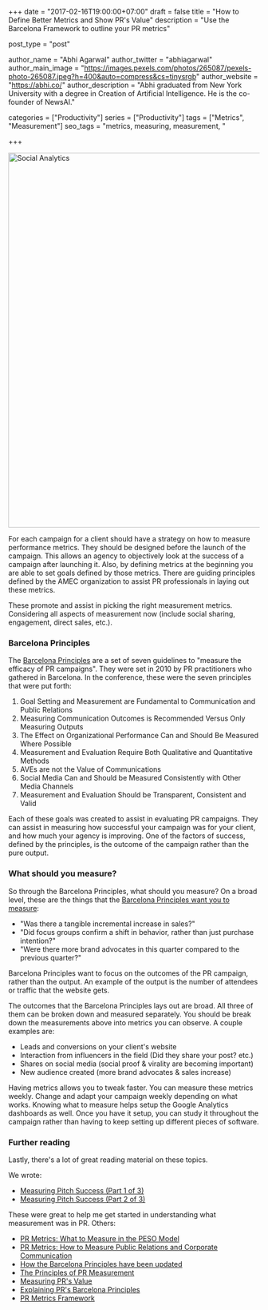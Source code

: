 +++
date = "2017-02-16T19:00:00+07:00"
draft = false
title = "How to Define Better Metrics and Show PR's Value"
description = "Use the Barcelona Framework to outline your PR metrics"

post_type = "post"

author_name = "Abhi Agarwal"
author_twitter = "abhiagarwal"
author_main_image = "https://images.pexels.com/photos/265087/pexels-photo-265087.jpeg?h=400&auto=compress&cs=tinysrgb"
author_website = "https://abhi.co/"
author_description = "Abhi graduated from New York University with a degree in Creation of Artificial Intelligence. He is the co-founder of NewsAI."

categories = ["Productivity"]
series = ["Productivity"]
tags = ["Metrics", "Measurement"]
seo_tags = "metrics, measuring, measurement, "

+++

<img src="https://images.pexels.com/photos/265087/pexels-photo-265087.jpeg?w=750&auto=compress&cs=tinysrgb" width="750px" alt="Social Analytics">

For each campaign for a client should have a strategy on how to measure performance metrics. They should be designed before the launch of the campaign. This allows an agency to objectively look at the success of a campaign after launching it. Also, by defining metrics at the beginning you are able to set goals defined by those metrics. There are guiding principles defined by the AMEC organization to assist PR professionals in laying out these metrics.

These promote and assist in picking the right measurement metrics. Considering all aspects of measurement now (include social sharing, engagement, direct sales, etc.).

### Barcelona Principles

The [Barcelona Principles](https://en.wikipedia.org/wiki/Barcelona_Principles) are a set of seven guidelines to "measure the efficacy of PR campaigns". They were set in 2010 by PR practitioners who gathered in Barcelona. In the conference, these were the seven principles that were put forth:

1. Goal Setting and Measurement are Fundamental to Communication and Public Relations
2. Measuring Communication Outcomes is Recommended Versus Only Measuring Outputs
3. The Effect on Organizational Performance Can and Should Be Measured Where Possible
4. Measurement and Evaluation Require Both Qualitative and Quantitative Methods
5. AVEs are not the Value of Communications
6. Social Media Can and Should be Measured Consistently with Other Media Channels
7. Measurement and Evaluation Should be Transparent, Consistent and Valid

Each of these goals was created to assist in evaluating PR campaigns. They can assist in measuring how successful your campaign was for your client, and how much your agency is improving. One of the factors of success, defined by the principles, is the outcome of the campaign rather than the pure output.

### What should you measure?

So through the Barcelona Principles, what should you measure? On a broad level, these are the things that the [Barcelona Principles want you to measure](https://www.prdaily.com/Main/Articles/How_to_measure_PR_according_to_the_Barcelona_Princ_15342.aspx):

- "Was there a tangible incremental increase in sales?"
- "Did focus groups confirm a shift in behavior, rather than just purchase intention?"
- "Were there more brand advocates in this quarter compared to the previous quarter?"

Barcelona Principles want to focus on the outcomes of the PR campaign, rather than the output. An example of the output is the number of attendees or traffic that the website gets.

The outcomes that the Barcelona Principles lays out are broad. All three of them can be broken down and measured separately. You should be break down the measurements above into metrics you can observe. A couple examples are:

- Leads and conversions on your client's website
- Interaction from influencers in the field (Did they share your post? etc.)
- Shares on social media (social proof & virality are becoming important)
- New audience created (more brand advocates & sales increase)

Having metrics allows you to tweak faster. You can measure these metrics weekly. Change and adapt your campaign weekly depending on what works. Knowing what to measure helps setup the Google Analytics dashboards as well. Once you have it setup, you can study it throughout the campaign rather than having to keep setting up different pieces of software.

### Further reading

Lastly, there's a lot of great reading material on these topics.

We wrote:

- [Measuring Pitch Success (Part 1 of 3)](https://www.newsai.co/blog/measuring-pitch-success/)
- [Measuring Pitch Success (Part 2 of 3)](https://www.newsai.co/blog/measuring-pitch-success-2/)

These were great to help me get started in understanding what measurement was in PR. Others:

- [PR Metrics: What to Measure in the PESO Model](http://spinsucks.com/communication/pr-metrics/)
- [PR Metrics: How to Measure Public Relations and Corporate Communication ](http://amecorg.com/wp-content/uploads/2011/10/PR-Metrics-Paper.pdf)
- [How the Barcelona Principles have been updated](http://amecorg.com/how-the-barcelona-principles-have-been-updated/)
- [The Principles of PR Measurement](https://www.ketchum.com/sites/default/files/insights/ketchum_white_paper_principles-pr-measurement.pdf)
- [Measuring PR's Value](https://apps.prsa.org/Intelligence/BusinessCase/MeasurementResources/MeasuringValueofPublicRelations/index.html)
- [Explaining PR's Barcelona Principles](http://www.forbes.com/sites/robertwynne/2016/02/01/explaining-the-barcelona-principles/)
- [PR Metrics Framework](http://amecorg.com/wp-content/uploads/2013/06/Social-Media-Valid-Framework2013.pdf)
